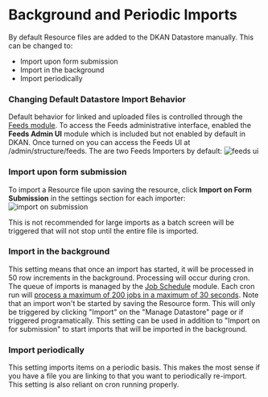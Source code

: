 # Background and Periodic Imports

By default Resource files are added to the DKAN Datastore manually. This can be changed to:

*   Import upon form submission
*   Import in the background
*   Import periodically

### Changing Default Datastore Import Behavior

Default behavior for linked and uploaded files is controlled through the [Feeds module](http://dgo.to/feeds). To access the Feeds administrative interface, enabled the **Feeds Admin UI** module which is included but not enabled by default in DKAN. Once turned on you can access the Feeds UI at /admin/structure/feeds. The are two Feeds Importers by default: ![feeds ui](http://docs.getdkan.com/sites/default/files/Screen%20Shot%202014-07-31%20at%202.56.30%20PM.png)

### Import upon form submission

To import a Resource file upon saving the resource, click **Import on Form Submission** in the settings section for each importer: ![import on submission](http://docs.getdkan.com/sites/default/files/Screen%20Shot%202014-07-31%20at%202.58.34%20PM.png) 

This is not recommended for large imports as a batch screen will be triggered that will not stop until the entire file is imported.

### Import in the background

This setting means that once an import has started, it will be processed in 50 row increments in the background. Processing will occur during cron. The queue of imports is managed by the [Job Schedule](http://dgo.to/job_scheduler) module. Each cron run will [process a maximum of 200 jobs in a maximum of 30 seconds](http://cgit.drupalcode.org/job_scheduler/tree/job_scheduler.module?id=7.x-2.0-alpha3#n54). Note that an import won't be started by saving the Resource form. This will only be triggered by clicking "Import" on the "Manage Datastore" page or if triggered programatically. This setting can be used in addition to "Import on for submission" to start imports that will be imported in the background.

### Import periodically

This setting imports items on a periodic basis. This makes the most sense if you have a file you are linking to that you want to periodically re-import. This setting is also reliant on cron running properly.